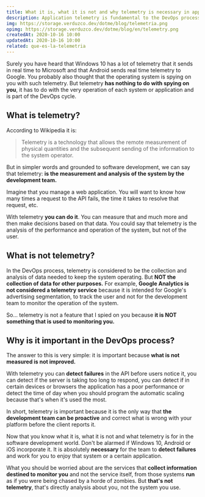 ```yaml
---
title: What it is, what it is not and why telemetry is necessary in applications for the DevOps process
description: Application telemetry is fundamental to the DevOps process. The problem is that it is confused with business analytics. Do you want to know what it is, what it is not and why it is important?
img: https://storage.verduzco.dev/dotme/blog/telemetria.png
opimg: https://storage.verduzco.dev/dotme/blog/en/telemetry.png
createdAt: 2020-10-16 10:00
updatedAt: 2020-10-16 10:00
related: que-es-la-telemetria
---
```


Surely you have heard that Windows 10 has a lot of telemetry that it sends in real time to Microsoft and that Android sends real time telemetry to Google. You probably also thought that the operating system is spying on you with such telemetry. But telemetry **has nothing to do with spying on you**, it has to do with the very operation of each system or application and is part of the DevOps cycle. 

## What is telemetry? 

According to Wikipedia it is: 

>Telemetry is a technology that allows the remote measurement of physical quantities and the subsequent sending of the information to the system operator.

But in simpler words and grounded to software development, we can say that telemetry: **is the measurement and analysis of the system by the development team.** 

Imagine that you manage a web application. You will want to know how many times a request to the API fails, the time it takes to resolve that request, etc. 

With telemetry **you can do it**. You can measure that and much more and then make decisions based on that data. You could say that telemetry is the analysis of the performance and operation of the system, but not of the user. 

## What is not telemetry? 

In the DevOps process, telemetry is considered to be the collection and analysis of data needed to keep the system operating. But **NOT the collection of data for other purposes.** For example, **Google Analytics is not considered a telemetry service** because it is intended for Google's advertising segmentation, to track the user and not for the development team to monitor the operation of the system. 

So... telemetry is not a feature that I spied on you because **it is NOT something that is used to monitoring you.** 

## Why is it important in the DevOps process? 

The answer to this is very simple: it is important because **what is not measured is not improved.**  

With telemetry you can **detect failures** in the API before users notice it, you can detect if the server is taking too long to respond, you can detect if in certain devices or browsers the application has a poor performance or detect the time of day when you should program the automatic scaling because that's when it's used the most. 

In short, telemetry is important because it is the only way that **the development team can be proactive** and correct what is wrong with your platform before the client reports it. 

Now that you know what it is, what it is not and what telemetry is for in the software development world. Don't be alarmed if Windows 10, Android or iOS incorporate it. It is absolutely **necessary** for the team to **detect failures** and work for you to enjoy that system or a certain application. 

What you should be worried about are the services that **collect information destined to monitor you** and not the service itself, from those systems **run** as if you were being chased by a horde of zombies. But **that's not telemetry**, that's directly analysis about you, not the system you use.